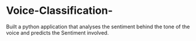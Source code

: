 # Voice-Classification-
Built a python application that analyses the sentiment behind the tone of the voice and predicts the Sentiment involved.

